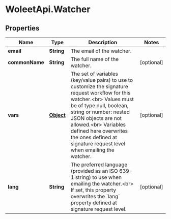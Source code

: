 # WoleetApi.Watcher

## Properties

Name | Type | Description | Notes
------------ | ------------- | ------------- | -------------
**email** | **String** | The email of the watcher. | 
**commonName** | **String** | The full name of the watcher. | [optional] 
**vars** | [**Object**](.md) | The set of variables (key/value pairs) to use to customize the signature request workflow for this watcher.&lt;br&gt; Values must be of type null, boolean, string or number: nested JSON objects are not allowed.&lt;br&gt; Variables defined here overwrites the ones defined at signature request level when emailing the watcher.  | [optional] 
**lang** | **String** | The preferred language (provided as an ISO 639-1 string) to use when emailing the watcher.&lt;br&gt; If set, this property overwrites the &#x60;lang&#x60; property defined at signature request level.  | [optional] 


